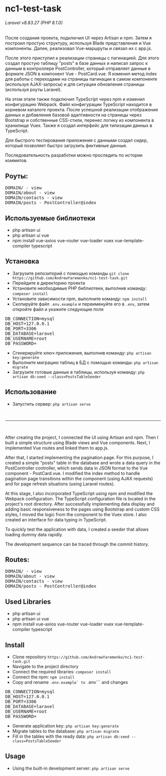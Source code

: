 # nc1-test-task
###### Laravel v8.83.27 (PHP 8.1.0)

После создания проекта, подключил UI через Artisan и npm. Затем я построил простую структуру, используя Blade представления и Vue компоненты. Далее, реализовал Vue-маршруты и связал их с app.js.

После этого приступил к реализации страницы с пагинацией. Для этого создал простую таблицу "posts" в базе данных и написал запрос к данным в контроллере PostController, который отправляет данные в формате JSON в компонент Vue - PostCard.vue. Я изменил метод index для работы с переходами на страницы пагинации в самом компоненте (используя AJAX-запросы) и для ситуации обновления страницы (используя роуты Laravel).

На этом этапе также подключил TypeScript через npm и изменил конфигурацию Webpack. Файл конфигурации TypeScript находится в корневом каталоге проекта. После успешной реализации отображения данных и добавления базовой адаптивности на страницы через Bootstrap и собственные CSS-стили, перенес логику из компонента в хранилище Vuex. Также я создал интерфейс для типизации данных в TypeScript.

Для быстрого тестирования приложения с данными создал сидер, который позволяет быстро загрузить фиктивные данные.

Последовательность разработки можно проследить по истории коммитов.

## Роуты:

<pre>DOMAIN/ - view
DOMAIN/about - view
DOMAIN/contacts - view
DOMAIN/posts - PostController@index</pre>

## Используемые библиотеки

- php artisan ui
- php artisan ui vue
- npm install vue-axios vue-router vue-loader vuex vue-template-compiler typescript

## Установка

- Загрузите репозиторий с помощью команды ```git clone https://github.com/AndrewYaremenko/nc1-test-task.git```
- Перейдите в директорию проекта
- Установите необходимые PHP библиотеки, выполнив команду: ```composer install```
- Установите зависимости npm, выполните команду: ```npm install```
- Скопируйте файл ```.env.example``` и переименуйте его в ```.env```, затем откройте файл и укажите следующие поля
<pre>
DB_CONNECTION=mysql
DB_HOST=127.0.0.1
DB_PORT=3306
DB_DATABASE=laravel
DB_USERNAME=root
DB_PASSWORD=
</pre>
- Сгенерируйте ключ приложения, выполнив команду: ```php artisan key:generate```
- Выполните миграцию таблиц в БД с помощью команды: ```php artisan migrate```
- Загрузите готовые данные в таблицы, используя команду: ```php artisan db:seed --class=PostsTableSeeder```

## Использование

- Запустить сервер: ```php artisan serve```

<br>
<hr>
<br>

After creating the project, I connected the UI using Artisan and npm. Then I built a simple structure using Blade views and Vue components. Next, I implemented Vue routes and linked them to app.js.

After that, I started implementing the pagination page. For this purpose, I created a simple "posts" table in the database and wrote a data query in the PostController controller, which sends data in JSON format to the Vue component - PostCard.vue. I modified the index method to handle pagination page transitions within the component (using AJAX requests) and for page refresh situations (using Laravel routes).

At this stage, I also incorporated TypeScript using npm and modified the Webpack configuration. The TypeScript configuration file is located in the project's root directory. After successfully implementing data display and adding basic responsiveness to the pages using Bootstrap and custom CSS styles, I moved the logic from the component to the Vuex store. I also created an interface for data typing in TypeScript.

To quickly test the application with data, I created a seeder that allows loading dummy data rapidly.

The development sequence can be traced through the commit history.

## Routes:

<pre>DOMAIN/ - view
DOMAIN/about - view
DOMAIN/contacts - view
DOMAIN/posts - PostController@index</pre>

## Used Libraries

- php artisan ui
- php artisan ui vue
- npm install vue-axios vue-router vue-loader vuex vue-template-compiler typescript

## Install

- Clone repository ```https://github.com/AndrewYaremenko/nc1-test-task.git```
- Navigate to the project directory
- Connect the required libraries: ```composer install```
- Connect the npm: ```npm install```
- Copy and rename ```.env.example` to ```.env``` and changes 
<pre>
DB_CONNECTION=mysql
DB_HOST=127.0.0.1
DB_PORT=3306
DB_DATABASE=laravel
DB_USERNAME=root
DB_PASSWORD=
</pre>
- Generate application key: ```php artisan key:generate```
- Migrate tables to the database: ```php artisan migrate```
- Fill in the tables with the ready data: ```php artisan db:seed --class=PostsTableSeeder```

## Usage

- Using the built-in development server: ```php artisan serve```